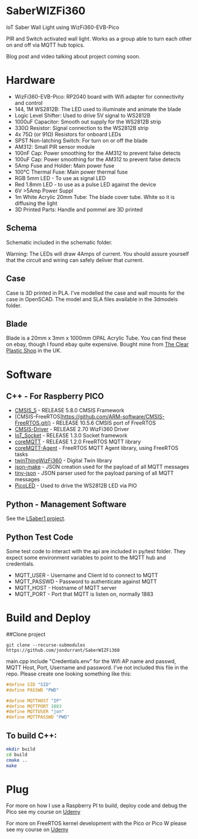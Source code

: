 # SaberWIZFi360
IoT Saber Wall Light using WizFi360-EVB-Pico

PIR and Switch activated wall light. Works as a group able to turn each other on and off via MQTT hub topics. 

Blog post and video talking about project coming soon.


# Hardware

+ WizFi360-EVB-Pico: RP2040 board with Wifi adapter for connectivity and control
+ 144, 1M WS2812B: The LED used to illuminate and animate the blade
+ Logic Level Shifter: Used to drive 5V signal to WS2812B
+ 1000uF Capacitor: Smooth out supply for the WS2812B strip
+ 330Ω Resistor: Signal connection to the WS2812B strip
+ 4x 75Ω (or 91Ω) Resistors for onboard LEDs
+ SPST Non-latching Switch: For turn on or off the blade
+ AM312: Small PIR sensor module
+ 100nF Cap: Power smoothing for the AM312 to prevent false detects
+ 100uF Cap: Power smoothing for the AM312 to prevent false detects
+ 5Amp Fuse and Holder: Main power fuse
+ 100℃ Thermal Fuse: Main power thermal fuse
+ RGB 5mm LED - To use as signal LED
+ Red 1.8mm LED - to use as a pulse LED against the device
+ 6V >5Amp Power Suppl
+ 1m White Acrylic 20mm Tube: The blade cover tube. White so it is diffusing the light
+ 3D Printed Parts: Handle and pommel are 3D printed


## Schema 
Schematic included in the schematic folder.

Warning: The LEDs will draw 4Amps of current. You should assure yourself that the circuit and wiring can safely deliver that current. 


## Case
Case is 3D printed in PLA. I've modelled the case and wall mounts for the case in OpenSCAD. The model and SLA files available in the 3dmodels folder.

## Blade
Blade is a 20mm x 3mm x 1000mm OPAL Acrylic Tube. You can find these on ebay, though I found ebay quite expensive. Bought mine from [The Clear Plastic Shop](https://clearplastictube.co.uk/opal-acrylic-tube) in the UK. 


# Software


## C++ - For Raspberry PICO
+ [CMSIS_5](https://github.com/ARM-software/CMSIS_5.git) - RELEASE 5.8.0 CMSIS Framework
+ [CMSIS-FreeRTOS]https://github.com/ARM-software/CMSIS-FreeRTOS.git() - RELEASE 10.5.6 CMSIS port of FreeRTOS
+ [CMSIS-Driver](https://github.com/ARM-software/CMSIS-Driver.git) - RELEASE 2.70 WizFi360 Driver
+ [IoT_Socket](https://github.com/MDK-Packs/IoT_Socket.git) - RELEASE 1.3.0 Socket framework
+ [coreMQTT](https://github.com/FreeRTOS/coreMQTT) - RELEASE 1.2.0 FreeRTOS MQTT library
+ [coreMQTT-Agent](https://github.com/FreeRTOS/coreMQTT-Agent) - FreeRTOS MQTT Agent library, using FreeRTOS tasks
+ [twinThingWizFi360](https://github.com/jondurrant/twinThingWizFi360) - Digital Twin library
+ [json-make](https://github.com/rafagafe/json-maker) - JSON creation used for the payload of all MQTT messages
+ [tiny-json](https://github.com/rafagafe/tiny-json) - JSON parser used for the payload parsing of all MQTT messages
+ [PicoLED](https://github.com/ForsakenNGS/PicoLED) - Used to drive the WS2812B LED via PIO



## Python -  Management Software
See the [LSaber1 project](https://github.com/jondurrant/LSaber1).

## Python Test Code
Some test code to interact with the api are included in py/test folder. They expect some environment variables to point to the MQTT hub and credentials.
+ MQTT_USER - Username and Client Id to connect to MQTT
+ MQTT_PASSWD - Password to authenticate against MQTT
+ MQTT_HOST - Hostname of MQTT server
+ MQTT_PORT - Port that MQTT is listen on, normally 1883

# Build and Deploy

##Clone project
```
git clone --recurse-submodules https://github.com/jondurrant/SaberWIZFi360
```
main.cpp include "Credentials.env" for the Wifi AP name and passwd, MQTT Host, Port, Username and password. I've not included this file in the repo. Please create one looking something like this:

``` C++
#define SID "SID"
#define PASSWD "PWD"

#define MQTTHOST "IP"
#define MQTTPORT 1883
#define MQTTUSER "jon"
#define MQTTPASSWD "PWD"
```


## To build C++:
``` bash
mkdir build
cd build
cmake ..
make
```

# Plug

For more on how I use a Raspberry PI to build, deploy code  and debug the Pico see my course on [Udemy](https://www.udemy.com/course/introduction-to-c-development-environment-for-raspberry-pico/?referralCode=875319E04F95C9EC3414)

For more on FreeRTOS kernel development with the Pico or Pico W please see my course on [Udemy](https://www.udemy.com/course/freertos-on-rpi-pico/?referralCode=C5A9A19C93919A9DA294)


